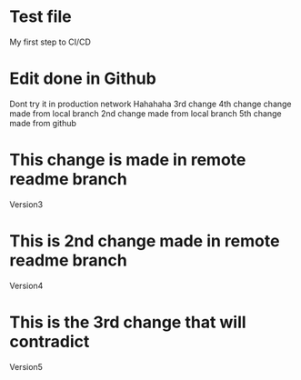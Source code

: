 # Test file
My first step to CI/CD
# Edit done in Github
Dont try it in production network
Hahahaha
3rd change
4th change
change made from local branch
2nd change made from local branch
5th change made from github
# This change is made in remote readme branch
Version3
# This is 2nd change made in remote readme branch
Version4 
# This is the 3rd change that will contradict
Version5

